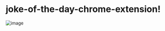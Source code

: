# joke-of-the-day-chrome-extension!

![image](https://user-images.githubusercontent.com/122123021/228730574-59fa5969-0916-4989-8984-87e305d33d1c.png)
